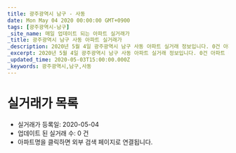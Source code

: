 ```yaml
---
title: 광주광역시 남구 - 사동
date: Mon May 04 2020 00:00:00 GMT+0900
tags: [광주광역시-남구]
_site_name: 매일 업데이트 되는 아파트 실거래가
_title: 광주광역시 남구 사동 아파트 실거래가
_description: 2020년 5월 4일 광주광역시 남구 사동 아파트 실거래 정보입니다. 0건 아파트 정보가 있습니다.
_excerpt: 2020년 5월 4일 광주광역시 남구 사동 아파트 실거래 정보입니다. 0건 아파트 정보가 있습니다.
_updated_time: 2020-05-03T15:00:00.000Z
_keywords: 광주광역시,남구,사동
---
```






# 실거래가 목록
- 실거래가 등록일: 2020-05-04
- 업데이트 된 실거래 수: 0 건
- 아파트명을 클릭하면 외부 검색 페이지로 연결됩니다.




